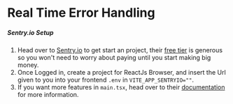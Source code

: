 # Real Time Error Handling

##### Sentry.io Setup

1. Head over to [Sentry.io](https://sentry.io/) to get start an project, their [free tier](https://sentry.io/pricing/) is generous so you won't need to worry about paying until you start making big money.
2. Once Logged in, create a project for ReactJs Browser, and insert the Url given to you into your frontend `.env` in `VITE_APP_SENTRYIO=""`.
3. If you want more features in `main.tsx`, head over to their [documentation](https://docs.sentry.io/platforms/javascript/guides/react/) for more information.
